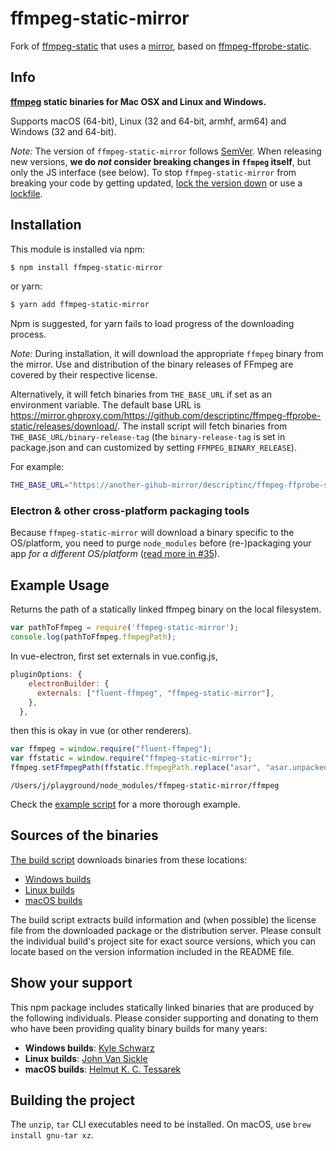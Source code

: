 # ffmpeg-static-mirror

Fork of [ffmpeg-static](https://github.com/eugeneware/ffmpeg-static) that uses a [mirror](https://mirror.ghproxy.com/), based on [ffmpeg-ffprobe-static](https://github.com/descriptinc/ffmpeg-ffprobe-static/tree/add-ffprobe).

## Info

**[ffmpeg](https://ffmpeg.org) static binaries for Mac OSX and Linux and Windows.**

Supports macOS (64-bit), Linux (32 and 64-bit, armhf, arm64) and Windows (32 and 64-bit). 

*Note:* The version of `ffmpeg-static-mirror` follows [SemVer](http://semver.org). When releasing new versions, **we do *not* consider breaking changes in `ffmpeg` itself**, but only the JS interface (see below). To stop `ffmpeg-static-mirror` from breaking your code by getting updated, [lock the version down](https://docs.npmjs.com/files/package.json#dependencies) or use a [lockfile](https://docs.npmjs.com/files/package-lock.json).


## Installation

This module is installed via npm:

``` bash
$ npm install ffmpeg-static-mirror
```

or yarn:

``` bash
$ yarn add ffmpeg-static-mirror
```

Npm is suggested, for yarn fails to load progress of the downloading process.

*Note:* During installation, it will download the appropriate `ffmpeg` binary from the mirror. Use and distribution of the binary releases of FFmpeg are covered by their respective license.

Alternatively, it will fetch binaries from `THE_BASE_URL` if set as an environment variable. The default base URL is https://mirror.ghproxy.com/https://github.com/descriptinc/ffmpeg-ffprobe-static/releases/download/. The install script will fetch binaries from `THE_BASE_URL/binary-release-tag` (the `binary-release-tag` is set in package.json and can customized by setting `FFMPEG_BINARY_RELEASE`).

For example:

``` bash
THE_BASE_URL="https://another-gihub-mirror/descriptinc/ffmpeg-ffprobe-static/releases/download/" yarn add ffmpeg-static-mirror
```


### Electron & other cross-platform packaging tools

Because `ffmpeg-static-mirror` will download a binary specific to the OS/platform, you need to purge `node_modules` before (re-)packaging your app *for a different OS/platform* ([read more in #35](https://github.com/eugeneware/ffmpeg-static/issues/35#issuecomment-630225392)).

## Example Usage

Returns the path of a statically linked ffmpeg binary on the local filesystem.

``` js
var pathToFfmpeg = require('ffmpeg-static-mirror');
console.log(pathToFfmpeg.ffmpegPath);
```

In vue-electron, first set externals in vue.config.js,

``` js
pluginOptions: {
    electronBuilder: {
      externals: ["fluent-ffmpeg", "ffmpeg-static-mirror"],
    },
  },
```

then this is okay in vue (or other renderers).

``` js
var ffmpeg = window.require("fluent-ffmpeg");
var ffstatic = window.require("ffmpeg-static-mirror");
ffmpeg.setFfmpegPath(ffstatic.ffmpegPath.replace("asar", "asar.unpacked")); // for production env
```

```
/Users/j/playground/node_modules/ffmpeg-static-mirror/ffmpeg
```

Check the [example script](example.js) for a more thorough example.

## Sources of the binaries

[The build script](build/index.sh) downloads binaries from these locations:

- [Windows builds](https://ffmpeg.zeranoe.com/builds/win64/static/)
- [Linux builds](https://johnvansickle.com/ffmpeg/)
- [macOS builds](https://evermeet.cx/pub/ffmpeg/)

The build script extracts build information and (when possible) the license file from the downloaded package or the distribution server. Please consult the individual build's project site for exact source versions, which you can locate based on the version information included in the README file.

## Show your support

This npm package includes statically linked binaries that are produced by the following individuals. Please consider supporting and donating to them who have been providing quality binary builds for many years:

- **Windows builds**: [Kyle Schwarz](https://ffmpeg.zeranoe.com/builds/)
- **Linux builds**: [John Van Sickle](https://www.johnvansickle.com/ffmpeg/)
- **macOS builds**: [Helmut K. C. Tessarek](https://evermeet.cx/ffmpeg/#donations)

## Building the project

The `unzip`, `tar` CLI executables need to be installed. On macOS, use `brew install gnu-tar xz`.
